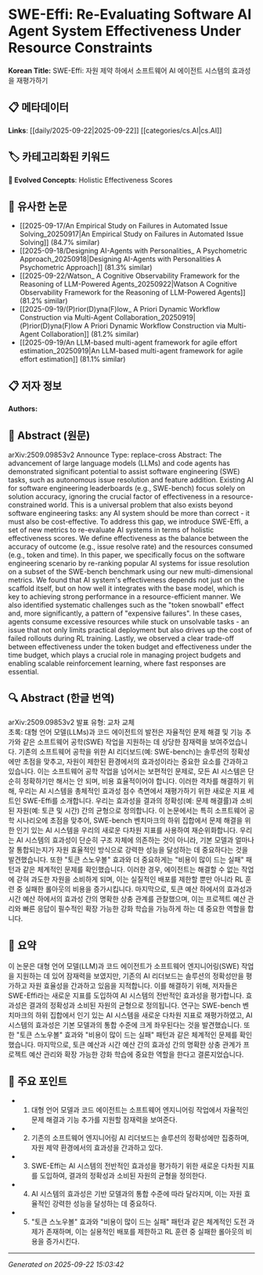 # SWE-Effi: Re-Evaluating Software AI Agent System Effectiveness Under Resource Constraints

**Korean Title:** SWE-Effi: 자원 제약 하에서 소프트웨어 AI 에이전트 시스템의 효과성을 재평가하기

## 📋 메타데이터

**Links**: [[daily/2025-09-22|2025-09-22]] [[categories/cs.AI|cs.AI]]

## 🏷️ 카테고리화된 키워드
**🚀 Evolved Concepts**: Holistic Effectiveness Scores

## 🔗 유사한 논문
- [[2025-09-17/An Empirical Study on Failures in Automated Issue Solving_20250917|An Empirical Study on Failures in Automated Issue Solving]] (84.7% similar)
- [[2025-09-18/Designing AI-Agents with Personalities_ A Psychometric Approach_20250918|Designing AI-Agents with Personalities A Psychometric Approach]] (81.3% similar)
- [[2025-09-22/Watson_ A Cognitive Observability Framework for the Reasoning of LLM-Powered Agents_20250922|Watson A Cognitive Observability Framework for the Reasoning of LLM-Powered Agents]] (81.2% similar)
- [[2025-09-19/(P)rior(D)yna(F)low_ A Priori Dynamic Workflow Construction via Multi-Agent Collaboration_20250919|(P)rior(D)yna(F)low A Priori Dynamic Workflow Construction via Multi-Agent Collaboration]] (81.2% similar)
- [[2025-09-19/An LLM-based multi-agent framework for agile effort estimation_20250919|An LLM-based multi-agent framework for agile effort estimation]] (81.1% similar)

## 📋 저자 정보

**Authors:** 

## 📄 Abstract (원문)

arXiv:2509.09853v2 Announce Type: replace-cross 
Abstract: The advancement of large language models (LLMs) and code agents has demonstrated significant potential to assist software engineering (SWE) tasks, such as autonomous issue resolution and feature addition. Existing AI for software engineering leaderboards (e.g., SWE-bench) focus solely on solution accuracy, ignoring the crucial factor of effectiveness in a resource-constrained world. This is a universal problem that also exists beyond software engineering tasks: any AI system should be more than correct - it must also be cost-effective. To address this gap, we introduce SWE-Effi, a set of new metrics to re-evaluate AI systems in terms of holistic effectiveness scores. We define effectiveness as the balance between the accuracy of outcome (e.g., issue resolve rate) and the resources consumed (e.g., token and time). In this paper, we specifically focus on the software engineering scenario by re-ranking popular AI systems for issue resolution on a subset of the SWE-bench benchmark using our new multi-dimensional metrics. We found that AI system's effectiveness depends not just on the scaffold itself, but on how well it integrates with the base model, which is key to achieving strong performance in a resource-efficient manner. We also identified systematic challenges such as the "token snowball" effect and, more significantly, a pattern of "expensive failures". In these cases, agents consume excessive resources while stuck on unsolvable tasks - an issue that not only limits practical deployment but also drives up the cost of failed rollouts during RL training. Lastly, we observed a clear trade-off between effectiveness under the token budget and effectiveness under the time budget, which plays a crucial role in managing project budgets and enabling scalable reinforcement learning, where fast responses are essential.

## 🔍 Abstract (한글 번역)

arXiv:2509.09853v2 발표 유형: 교차 교체  
초록: 대형 언어 모델(LLMs)과 코드 에이전트의 발전은 자율적인 문제 해결 및 기능 추가와 같은 소프트웨어 공학(SWE) 작업을 지원하는 데 상당한 잠재력을 보여주었습니다. 기존의 소프트웨어 공학을 위한 AI 리더보드(예: SWE-bench)는 솔루션의 정확성에만 초점을 맞추고, 자원이 제한된 환경에서의 효과성이라는 중요한 요소를 간과하고 있습니다. 이는 소프트웨어 공학 작업을 넘어서는 보편적인 문제로, 모든 AI 시스템은 단순히 정확하기만 해서는 안 되며, 비용 효율적이어야 합니다. 이러한 격차를 해결하기 위해, 우리는 AI 시스템을 총체적인 효과성 점수 측면에서 재평가하기 위한 새로운 지표 세트인 SWE-Effi를 소개합니다. 우리는 효과성을 결과의 정확성(예: 문제 해결률)과 소비된 자원(예: 토큰 및 시간) 간의 균형으로 정의합니다. 이 논문에서는 특히 소프트웨어 공학 시나리오에 초점을 맞추어, SWE-bench 벤치마크의 하위 집합에서 문제 해결을 위한 인기 있는 AI 시스템을 우리의 새로운 다차원 지표를 사용하여 재순위화합니다. 우리는 AI 시스템의 효과성이 단순히 구조 자체에 의존하는 것이 아니라, 기본 모델과 얼마나 잘 통합되는지가 자원 효율적인 방식으로 강력한 성능을 달성하는 데 중요하다는 것을 발견했습니다. 또한 "토큰 스노우볼" 효과와 더 중요하게는 "비용이 많이 드는 실패" 패턴과 같은 체계적인 문제를 확인했습니다. 이러한 경우, 에이전트는 해결할 수 없는 작업에 갇혀 과도한 자원을 소비하게 되며, 이는 실질적인 배포를 제한할 뿐만 아니라 RL 훈련 중 실패한 롤아웃의 비용을 증가시킵니다. 마지막으로, 토큰 예산 하에서의 효과성과 시간 예산 하에서의 효과성 간의 명확한 상충 관계를 관찰했으며, 이는 프로젝트 예산 관리와 빠른 응답이 필수적인 확장 가능한 강화 학습을 가능하게 하는 데 중요한 역할을 합니다.

## 📝 요약

이 논문은 대형 언어 모델(LLM)과 코드 에이전트가 소프트웨어 엔지니어링(SWE) 작업을 지원하는 데 있어 잠재력을 보였지만, 기존의 AI 리더보드는 솔루션의 정확성만을 평가하고 자원 효율성을 간과하고 있음을 지적합니다. 이를 해결하기 위해, 저자들은 SWE-Effi라는 새로운 지표를 도입하여 AI 시스템의 전반적인 효과성을 평가합니다. 효과성은 결과의 정확성과 소비된 자원의 균형으로 정의됩니다. 연구는 SWE-bench 벤치마크의 하위 집합에서 인기 있는 AI 시스템을 새로운 다차원 지표로 재평가하였고, AI 시스템의 효과성은 기본 모델과의 통합 수준에 크게 좌우된다는 것을 발견했습니다. 또한 "토큰 스노우볼" 효과와 "비용이 많이 드는 실패" 패턴과 같은 체계적인 문제를 확인했습니다. 마지막으로, 토큰 예산과 시간 예산 간의 효과성 간의 명확한 상충 관계가 프로젝트 예산 관리와 확장 가능한 강화 학습에 중요한 역할을 한다고 결론지었습니다.

## 🎯 주요 포인트

- 1. 대형 언어 모델과 코드 에이전트는 소프트웨어 엔지니어링 작업에서 자율적인 문제 해결과 기능 추가를 지원할 잠재력을 보여준다.

- 2. 기존의 소프트웨어 엔지니어링 AI 리더보드는 솔루션의 정확성에만 집중하며, 자원 제약 환경에서의 효과성을 간과하고 있다.

- 3. SWE-Effi는 AI 시스템의 전반적인 효과성을 평가하기 위한 새로운 다차원 지표를 도입하여, 결과의 정확성과 소비된 자원의 균형을 정의한다.

- 4. AI 시스템의 효과성은 기반 모델과의 통합 수준에 따라 달라지며, 이는 자원 효율적인 강력한 성능을 달성하는 데 중요하다.

- 5. "토큰 스노우볼" 효과와 "비용이 많이 드는 실패" 패턴과 같은 체계적인 도전 과제가 존재하며, 이는 실용적인 배포를 제한하고 RL 훈련 중 실패한 롤아웃의 비용을 증가시킨다.

---

*Generated on 2025-09-22 15:03:42*